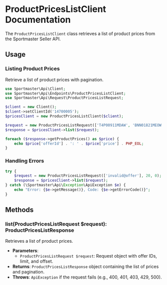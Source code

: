 # ProductPricesListClient Documentation

The `ProductPricesListClient` class retrieves a list of product prices from the Sportmaster Seller API.

## Usage

### Listing Product Prices

Retrieve a list of product prices with pagination.

```php
use Sportmaster\Api\Client;
use Sportmaster\Api\Endpoints\ProductPricesListClient;
use Sportmaster\Api\Request\ProductPricesListRequest;

$client = new Client();
$client->setClientId('14700005');
$pricesClient = new ProductPricesListClient($client);

$request = new ProductPricesListRequest(['T4P00911MDAW', 'BNN01821MEOW'], 100, 0);
$response = $pricesClient->list($request);

foreach ($response->getProductPrices() as $price) {
    echo $price['offerId'] . ': ' . $price['price'] . PHP_EOL;
}
```

### Handling Errors

```php
try {
    $request = new ProductPricesListRequest(['invalid@offer'], 20, 0);
    $response = $pricesClient->list($request);
} catch (\Sportmaster\Api\Exception\ApiException $e) {
    echo "Error: {$e->getMessage()}, Code: {$e->getErrorCode()}";
}
```

## Methods

### list(ProductPricesListRequest $request): ProductPricesListResponse

Retrieves a list of product prices.

- **Parameters**:
  - `ProductPricesListRequest $request`: Request object with offer IDs, limit, and offset.
- **Returns**: `ProductPricesListResponse` object containing the list of prices and pagination.
- **Throws**: `ApiException` if the request fails (e.g., 400, 401, 403, 429, 500).